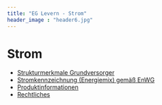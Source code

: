 ```yaml
---
title: "EG Levern - Strom"
header_image : "header6.jpg"
---
```


# Strom

* [Strukturmerkmale Grundversorger](grundversorger/)
* [Stromkennzeichnung (Energiemix) gemäß EnWG](kennzeichnung/)
* [Produktinformationen](information/)
* [Rechtliches](/desktopdefault.aspx/tabid-600.html)
